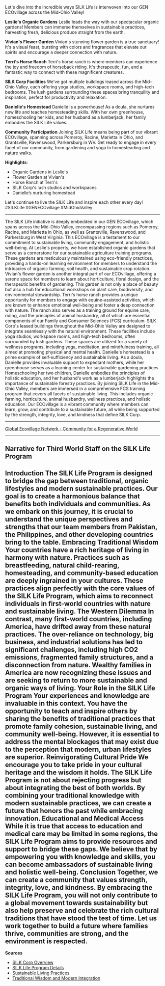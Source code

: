 Let's dive into the incredible ways SILK Life is interwoven into our GEN ECOvillage across the Mid-Ohio Valley!

**Leslie's Organic Gardens**
Leslie leads the way with our spectacular organic gardens! Members can immerse themselves in sustainable practices, harvesting fresh, delicious produce straight from the earth.

**Vivian's Flower Garden**
Vivian's stunning flower garden is a true sanctuary! It's a visual feast, bursting with colors and fragrances that elevate our spirits and encourage a deeper connection with nature.

**Terri's Horse Ranch**
Terri's horse ranch is where members can experience the joy and freedom of horseback riding. It's therapeutic, fun, and a fantastic way to connect with these magnificent creatures.

**SILK Corp Facilities**
We've got multiple buildings leased across the Mid-Ohio Valley, each offering yoga studios, workspace rooms, and high-tech bedrooms. The lush gardens surrounding these spaces bring tranquility and inspiration, perfect for productivity and relaxation.

**Danielle's Homestead**
Danielle is a powerhouse! As a doula, she nurtures new life and teaches homesteading skills. With her own greenhouse, homeschooling her kids, and her husband as a lumberjack, her family embodies the SILK Life values.

**Community Participation**
Joining SILK Life means being part of our vibrant ECOvillage, spanning across Pomeroy, Racine, Marietta in Ohio, and Grantsville, Ravenswood, Parkersburg in WV. Get ready to engage in every facet of our community, from gardening and yoga to homesteading and nature walks.

**Highlights**:
- Organic Gardens in Leslie's
- Flower Garden at Vivian's
- Horse Ranch at Terri's
- SILK Corp's lush studios and workspaces
- Danielle’s nurturing homestead

Let's continue to live the SILK Life and inspire each other every day! #SILKLife #GENECOvillage #MidOhioValley

---

The SILK Life initiative is deeply embedded in our GEN ECOvillage, which spans across the Mid-Ohio Valley, encompassing regions such as Pomeroy, Racine, and Marietta in Ohio, as well as Grantsville, Ravenswood, and Parkersburg in West Virginia. This ECOvillage is a testament to our commitment to sustainable living, community engagement, and holistic well-being.
At Leslie's property, we have established organic gardens that serve as a cornerstone for our sustainable agriculture training programs. These gardens are meticulously maintained using eco-friendly practices, providing a hands-on learning environment for members to understand the intricacies of organic farming, soil health, and sustainable crop rotation.
Vivian's flower garden is another integral part of our ECOvillage, offering a serene space for members to learn about horticulture, floral design, and the therapeutic benefits of gardening. This garden is not only a place of beauty but also a hub for educational workshops on plant care, biodiversity, and environmental stewardship.
Terri's horse ranch provides a unique opportunity for members to engage with equine-assisted activities, which are known to enhance emotional well-being and foster a deep connection with nature. The ranch also serves as a training ground for equine care, riding, and the principles of animal husbandry, all of which are essential components of our Family and Consumer Sciences (FCS) curriculum.
SILK Corp's leased buildings throughout the Mid-Ohio Valley are designed to integrate seamlessly with the natural environment. These facilities include yoga studios, workspace rooms, and high-tech bedrooms, often surrounded by lush gardens. These spaces are utilized for a variety of wellness programs, including yoga, meditation, and mindfulness training, all aimed at promoting physical and mental health.
Danielle's homestead is a prime example of self-sufficiency and sustainable living. As a doula, Danielle provides invaluable support to expectant mothers, while her greenhouse serves as a learning center for sustainable gardening practices. Homeschooling her two children, Danielle embodies the principles of holistic education, and her husband's work as a lumberjack highlights the importance of sustainable forestry practices.
By joining SILK Life in the Mid-Ohio Valley, members are immersed in a comprehensive FCS training program that covers all facets of sustainable living. This includes organic farming, horticulture, animal husbandry, wellness practices, and holistic education. Our ECOvillage is a vibrant community where members can learn, grow, and contribute to a sustainable future, all while being supported by the strength, integrity, love, and kindness that define SILK Corp.

---

[Global Ecovillage Network - Community for a Regenerative World](https://ecovillage.org/)

---

**Narrative for Third World Staff on the SILK Life Program**
---
**Introduction**
The SILK Life Program is designed to bridge the gap between traditional, organic lifestyles and modern sustainable practices. Our goal is to create a harmonious balance that benefits both individuals and communities. As we embark on this journey, it is crucial to understand the unique perspectives and strengths that our team members from Pakistan, the Philippines, and other developing countries bring to the table.
**Embracing Traditional Wisdom**
Your countries have a rich heritage of living in harmony with nature. Practices such as breastfeeding, natural child-rearing, homesteading, and community-based education are deeply ingrained in your cultures. These practices align perfectly with the core values of the SILK Life Program, which aims to reconnect individuals in first-world countries with nature and sustainable living.
**The Western Dilemma**
In contrast, many first-world countries, including America, have drifted away from these natural practices. The over-reliance on technology, big business, and industrial solutions has led to significant challenges, including high CO2 emissions, fragmented family structures, and a disconnection from nature. Wealthy families in America are now recognizing these issues and are seeking to return to more sustainable and organic ways of living.
**Your Role in the SILK Life Program**
Your experiences and knowledge are invaluable in this context. You have the opportunity to teach and inspire others by sharing the benefits of traditional practices that promote family cohesion, sustainable living, and community well-being. However, it is essential to address the mental blockages that may exist due to the perception that modern, urban lifestyles are superior.
**Reinvigorating Cultural Pride**
We encourage you to take pride in your cultural heritage and the wisdom it holds. The SILK Life Program is not about rejecting progress but about integrating the best of both worlds. By combining your traditional knowledge with modern sustainable practices, we can create a future that honors the past while embracing innovation.
**Educational and Medical Access**
While it is true that access to education and medical care may be limited in some regions, the SILK Life Program aims to provide resources and support to bridge these gaps. We believe that by empowering you with knowledge and skills, you can become ambassadors of sustainable living and holistic well-being.
**Conclusion**
Together, we can create a community that values strength, integrity, love, and kindness. By embracing the SILK Life Program, you will not only contribute to a global movement towards sustainability but also help preserve and celebrate the rich cultural traditions that have stood the test of time. Let us work together to build a future where families thrive, communities are strong, and the environment is respected.
---
**Sources**
- [SILK Corp Overview](#)
- [SILK Life Program Details](#)
- [Sustainable Living Practices](#)
- [Traditional Wisdom and Modern Integration](#)

